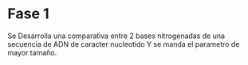 # Fase 1
Se Desarrolla una comparativa entre 2 bases nitrogenadas
de una secuencia de ADN de caracter nucleotido
Y se manda el parametro de mayor tamaño.
